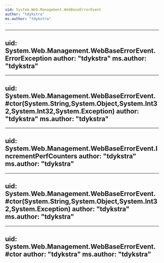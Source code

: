 ```yaml
---
uid: System.Web.Management.WebBaseErrorEvent
author: "tdykstra"
ms.author: "tdykstra"
---
```


---
uid: System.Web.Management.WebBaseErrorEvent.ErrorException
author: "tdykstra"
ms.author: "tdykstra"
---

---
uid: System.Web.Management.WebBaseErrorEvent.#ctor(System.String,System.Object,System.Int32,System.Int32,System.Exception)
author: "tdykstra"
ms.author: "tdykstra"
---

---
uid: System.Web.Management.WebBaseErrorEvent.IncrementPerfCounters
author: "tdykstra"
ms.author: "tdykstra"
---

---
uid: System.Web.Management.WebBaseErrorEvent.#ctor(System.String,System.Object,System.Int32,System.Exception)
author: "tdykstra"
ms.author: "tdykstra"
---

---
uid: System.Web.Management.WebBaseErrorEvent.#ctor
author: "tdykstra"
ms.author: "tdykstra"
---
